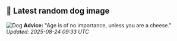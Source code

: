 ## 🐶 Latest random dog image
![Dog](https://images.dog.ceo/breeds/sheepdog-english/n02105641_6875.jpg)
**Advice:** "Age is of no importance, unless you are a cheese."
*Updated: 2025-08-24 09:33 UTC*
